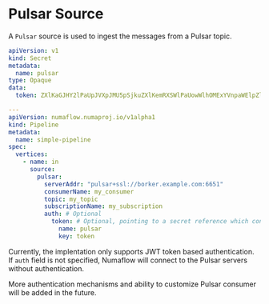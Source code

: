 # Pulsar Source

A `Pulsar` source is used to ingest the messages from a Pulsar topic.

```yaml
apiVersion: v1
kind: Secret
metadata:
  name: pulsar
type: Opaque
data:
  token: ZXlKaGJHY2lPaUpJVXpJMU5pSjkuZXlKemRXSWlPaUowWlhOMExYVnpaWElpZlEuZkRTWFFOcEdBWUN4anN1QlZzSDRTM2VLOVlZdHpwejhfdkFZcUxwVHAybwo=

---
apiVersion: numaflow.numaproj.io/v1alpha1
kind: Pipeline
metadata:
  name: simple-pipeline
spec:
  vertices:
    - name: in
      source:
        pulsar:
          serverAddr: "pulsar+ssl://borker.example.com:6651"
          consumerName: my_consumer
          topic: my_topic
          subscriptionName: my_subscription
          auth: # Optional
            token: # Optional, pointing to a secret reference which contains the JWT Token.
              name: pulsar
              key: token
```

Currently, the implentation only supports JWT token based authentication. If `auth` field is not specified, Numaflow will connect to the Pulsar servers without authentication. 

More authentication mechanisms and ability to customize Pulsar consumer will be added in the future.

